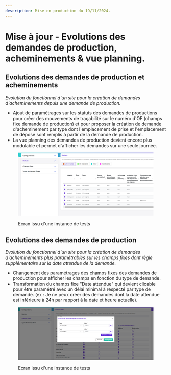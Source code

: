 ```yaml
---
description: Mise en production du 19/11/2024.
---
```


# Mise à jour - Evolutions des demandes de production,  acheminements & vue planning.

## Evolutions des demandes de production et acheminements&#x20;

_Evolution du fonctionnel d'un site pour la création de demandes d'acheminements depuis une demande de production._&#x20;

* Ajout de paramétrages sur les statuts des demandes de productions pour créer des mouvements de traçabilité sur le numéro d'OF (champs fixe demande de production) et pour proposer la création de demande d'acheminement par type dont l'emplacement de prise et l'emplacement de dépose sont remplis à partir de la demande de production.&#x20;
* La vue planning des demandes de production devient encore plus modulable et permet d'afficher les demandes sur une seule journée.&#x20;

<figure><img src="../../.gitbook/assets/image.png" alt=""><figcaption><p>Ecran issu d'une instance de tests</p></figcaption></figure>



## Evolutions des demandes de production&#x20;

_Evolution du fonctionnel d'un site pour la création de demandes d'acheminements plus paramétrables sur les champs fixes dont règle supplémentaire sur la date attendue de la demande._&#x20;

* Changement des paramétrages des champs fixes des demandes de production pour afficher les champs en fonction du type de demande.&#x20;
* Transformation du champs fixe "Date attendue" qui devient clicable pour être paramétré avec un délai minimal à respecté par type de demande. (ex : Je ne peux créer des demandes dont la date attendue est inférieure à 24h par rapport à la date et heure actuelle).&#x20;

<figure><img src="../../.gitbook/assets/image (1).png" alt=""><figcaption><p>Ecran issu d'une instance de tests</p></figcaption></figure>

